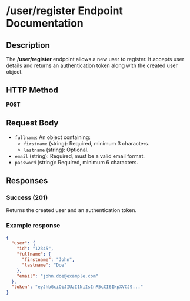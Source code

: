 # /user/register Endpoint Documentation

## Description
The **/user/register** endpoint allows a new user to register. It accepts user details and returns an authentication token along with the created user object.

## HTTP Method
**POST**

## Request Body
- `fullname`: An object containing:
  - `firstname` (string): Required, minimum 3 characters.
  - `lastname` (string): Optional.
- `email` (string): Required, must be a valid email format.
- `password` (string): Required, minimum 6 characters.

## Responses

### Success (201)
Returns the created user and an authentication token.


### Example response
```json
{
  "user": {
    "id": "12345",
    "fullname": {
      "firstname": "John",
      "lastname": "Doe"
    },
    "email": "john.doe@example.com"
  },
  "token": "eyJhbGciOiJIUzI1NiIsInR5cCI6IkpXVCJ9..."
}
```

